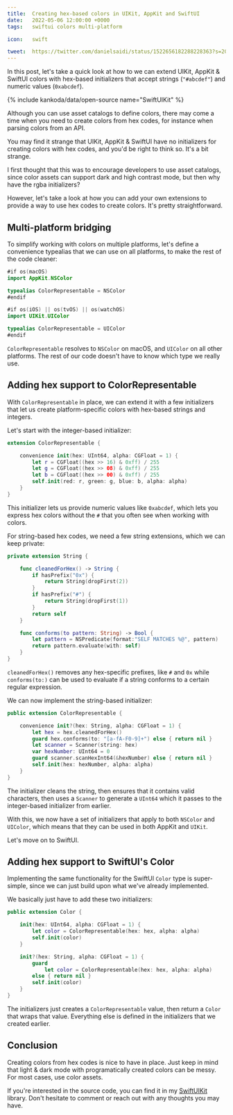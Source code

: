 ```yaml
---
title:  Creating hex-based colors in UIKit, AppKit and SwiftUI
date:   2022-05-06 12:00:00 +0000
tags:   swiftui colors multi-platform

icon:   swift

tweet:  https://twitter.com/danielsaidi/status/1522656182288228363?s=20&t=XrGntucoal6gYN7TbY2PvA
---
```


In this post, let's take a quick look at how to we can extend UIKit, AppKit & SwiftUI colors with hex-based initializers that accept strings (`"#abcdef"`) and numeric values (`0xabcdef`).

{% include kankoda/data/open-source name="SwiftUIKit" %}

Although you can use asset catalogs to define colors, there may come a time when you need to create colors from hex codes, for instance when parsing colors from an API.

You may find it strange that UIKit, AppKit & SwiftUI have no initializers for creating colors with hex codes, and you'd be right to think so. It's a bit strange.

I first thought that this was to encourage developers to use asset catalogs, since color assets can support dark and high contrast mode, but then why have the rgba initializers?

However, let's take a look at how you can add your own extensions to provide a way to use hex codes to create colors. It's pretty straightforward.


## Multi-platform bridging

To simplify working with colors on multiple platforms, let's define a convenience typealias that we can use on all platforms, to make the rest of the code cleaner:

```swift
#if os(macOS)
import AppKit.NSColor

typealias ColorRepresentable = NSColor
#endif

#if os(iOS) || os(tvOS) || os(watchOS)
import UIKit.UIColor

typealias ColorRepresentable = UIColor
#endif
```

`ColorRepresentable` resolves to `NSColor` on macOS, and `UIColor` on all other platforms. The rest of our code doesn't have to know which type we really use.


## Adding hex support to ColorRepresentable

With `ColorRepresentable` in place, we can extend it with a few initializers that let us create platform-specific colors with hex-based strings and integers.

Let's start with the integer-based initializer:

```swift
extension ColorRepresentable {

    convenience init(hex: UInt64, alpha: CGFloat = 1) {
        let r = CGFloat((hex >> 16) & 0xff) / 255
        let g = CGFloat((hex >> 08) & 0xff) / 255
        let b = CGFloat((hex >> 00) & 0xff) / 255
        self.init(red: r, green: g, blue: b, alpha: alpha)
    }
}
```

This initializer lets us provide numeric values like `0xabcdef`, which lets you express hex colors without the `#` that you often see when working with colors.

For string-based hex codes, we need a few string extensions, which we can keep private:

```swift
private extension String {

    func cleanedForHex() -> String {
        if hasPrefix("0x") {
            return String(dropFirst(2))
        }
        if hasPrefix("#") {
            return String(dropFirst(1))
        }
        return self
    }

    func conforms(to pattern: String) -> Bool {
        let pattern = NSPredicate(format:"SELF MATCHES %@", pattern)
        return pattern.evaluate(with: self)
    }
}
```

`cleanedForHex()` removes any hex-specific prefixes, like `#` and `0x` while `conforms(to:)` can be used to evaluate if a string conforms to a certain regular expression.

We can now implement the string-based initializer:

```swift
public extension ColorRepresentable {

    convenience init?(hex: String, alpha: CGFloat = 1) {
        let hex = hex.cleanedForHex()
        guard hex.conforms(to: "[a-fA-F0-9]+") else { return nil }
        let scanner = Scanner(string: hex)
        var hexNumber: UInt64 = 0
        guard scanner.scanHexInt64(&hexNumber) else { return nil }
        self.init(hex: hexNumber, alpha: alpha)
    }
}
```

The initializer cleans the string, then ensures that it contains valid characters, then uses a `Scanner` to generate a `UInt64` which it passes to the integer-based initializer from earlier. 

With this, we now have a set of initializers that apply to both `NSColor` and `UIColor`, which means that they can be used in both AppKit and `UIKit`. 

Let's move on to SwiftUI.


## Adding hex support to SwiftUI's Color

Implementing the same functionality for the SwiftUI `Color` type is super-simple, since we can just build upon what we've already implemented. 

We basically just have to add these two initializers:

```swift
public extension Color {

    init(hex: UInt64, alpha: CGFloat = 1) {
        let color = ColorRepresentable(hex: hex, alpha: alpha)
        self.init(color)
    }

    init?(hex: String, alpha: CGFloat = 1) {
        guard 
            let color = ColorRepresentable(hex: hex, alpha: alpha) 
        else { return nil }
        self.init(color)
    }
}
```

The initializers just creates a `ColorRepresentable` value, then return a `Color` that wraps that value. Everything else is defined in the initializers that we created earlier.


## Conclusion

Creating colors from hex codes is nice to have in place. Just keep in mind that light & dark mode with programatically created colors can be messy. For most cases, use color assets.

If you're interested in the source code, you can find it in my [SwiftUIKit]({{project.url}}) library. Don't hesitate to comment or reach out with any thoughts you may have.